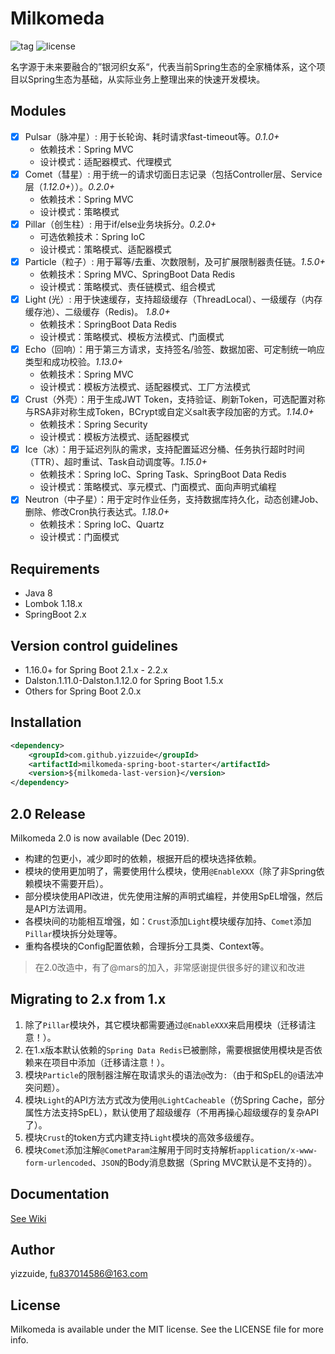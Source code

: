 # Milkomeda
![tag](https://img.shields.io/github/tag/yizzuide/Milkomeda.svg) ![license](https://img.shields.io/github/license/yizzuide/Milkomeda.svg)

名字源于未来要融合的”银河织女系“，代表当前Spring生态的全家桶体系，这个项目以Spring生态为基础，从实际业务上整理出来的快速开发模块。

## Modules
- [x] Pulsar（脉冲星）: 用于长轮询、耗时请求fast-timeout等。*0.1.0+*
   * 依赖技术：Spring MVC
   * 设计模式：适配器模式、代理模式
- [x] Comet（彗星）:  用于统一的请求切面日志记录（包括Controller层、Service层（*1.12.0+*））。*0.2.0+*
   * 依赖技术：Spring MVC
   * 设计模式：策略模式
- [x] Pillar（创生柱）: 用于if/else业务块拆分。*0.2.0+*
   * 可选依赖技术：Spring IoC
   * 设计模式：策略模式、适配器模式
- [x] Particle（粒子）: 用于幂等/去重、次数限制，及可扩展限制器责任链。*1.5.0+*
   * 依赖技术：Spring MVC、SpringBoot Data Redis
   * 设计模式：策略模式、责任链模式、组合模式
- [x] Light (光）: 用于快速缓存，支持超级缓存（ThreadLocal）、一级缓存（内存缓存池）、二级缓存（Redis)。 *1.8.0+*
   * 依赖技术：SpringBoot Data Redis
   * 设计模式：策略模式、模板方法模式、门面模式
- [x] Echo（回响）：用于第三方请求，支持签名/验签、数据加密、可定制统一响应类型和成功校验。*1.13.0+*
   * 依赖技术：Spring MVC
   * 设计模式：模板方法模式、适配器模式、工厂方法模式
- [x] Crust（外壳）：用于生成JWT Token，支持验证、刷新Token，可选配置对称与RSA非对称生成Token，BCrypt或自定义salt表字段加密的方式。*1.14.0+*
   * 依赖技术：Spring Security
   * 设计模式：模板方法模式、适配器模式
- [x] Ice（冰）：用于延迟列队的需求，支持配置延迟分桶、任务执行超时时间（TTR）、超时重试、Task自动调度等。*1.15.0+*
   * 依赖技术：Spring IoC、Spring Task、SpringBoot Data Redis
   * 设计模式：策略模式、享元模式、门面模式、面向声明式编程
- [x] Neutron（中子星）：用于定时作业任务，支持数据库持久化，动态创建Job、删除、修改Cron执行表达式。*1.18.0+*
   * 依赖技术：Spring IoC、Quartz
   * 设计模式：门面模式
    
## Requirements
* Java 8
* Lombok 1.18.x
* SpringBoot 2.x

## Version control guidelines
- 1.16.0+ for Spring Boot 2.1.x - 2.2.x
- Dalston.1.11.0-Dalston.1.12.0 for Spring Boot 1.5.x
- Others for Spring Boot 2.0.x

## Installation
```xml
<dependency>
    <groupId>com.github.yizzuide</groupId>
    <artifactId>milkomeda-spring-boot-starter</artifactId>
    <version>${milkomeda-last-version}</version>
</dependency>
```

## 2.0 Release
Milkomeda 2.0 is now available (Dec 2019).

- 构建的包更小，减少即时的依赖，根据开启的模块选择依赖。
- 模块的使用更加明了，需要使用什么模块，使用`@EnableXXX`（除了非Spring依赖模块不需要开启）。
- 部分模块使用API改进，优先使用注解的声明式编程，并使用SpEL增强，然后是API方法调用。
- 各模块间的功能相互增强，如：`Crust`添加`Light`模块缓存加持、`Comet`添加`Pillar`模块拆分处理等。
- 重构各模块的Config配置依赖，合理拆分工具类、Context等。

> 在2.0改造中，有了@mars的加入，非常感谢提供很多好的建议和改进


## Migrating to 2.x from 1.x
1. 除了`Pillar`模块外，其它模块都需要通过`@EnableXXX`来启用模块（迁移请注意！）。
2. 在1.x版本默认依赖的`Spring Data Redis`已被删除，需要根据使用模块是否依赖来在项目中添加（迁移请注意！）。
3. 模块`Particle`的限制器注解在取请求头的语法`@`改为`:`（由于和SpEL的`@`语法冲突问题）。
4. 模块`Light`的API方法方式改为使用`@LightCacheable`（仿Spring Cache，部分属性方法支持SpEL），默认使用了超级缓存（不用再操心超级缓存的复杂API了）。
5. 模块`Crust`的token方式内建支持`Light`模块的高效多级缓存。
6. 模块`Comet`添加注解`@CometParam`注解用于同时支持解析`application/x-www-form-urlencoded`、`JSON`的Body消息数据（Spring MVC默认是不支持的）。

## Documentation
[See Wiki](https://github.com/yizzuide/Milkomeda/wiki)

## Author
yizzuide, fu837014586@163.com

## License
Milkomeda is available under the MIT license. See the LICENSE file for more info.

